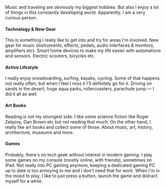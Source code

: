 Music and traveling are obviously my biggest hobbies. But also I enjoy a lot of things in this constantly developing world. Apparently, I am a very curious person.

#### Technology & New Gear

This is something I really like to get into and try for areas I'm involved. New gear for music (instruments, effects, pedals, audio interfaces & monitors, amplifiers etc). Smart home devices to make my life easier with automations and sensors. Electric scooters, bicycles etc.

#### Active Lifestyle

I really enjoy snowboarding, surfing, kayaks, cycling. Some of that happens not really often, but when I feel I miss it I'll definitely go for it. Driving on sands in the desert, huge aqua parks, rollercoasters, parachute jump &mdash; I did it all as well.

#### Art Books

Reading is not my strongest side. I like some science fiction like Roger Zelazny, Dan Brown etc but not reading that much. On the other hand, I really like art books and collect some of those. About music, art, history, architecture, museums and more.

#### Games

Probably, there's no tech geek without interest in modern gaming. I play some games on my console (mostly online, with friends), sometimes on iPad. Not really into PC gaming anymore, keeping a dedicated gaming PC up to date is too annoying to me and I don't need that for work. When I'm in the mood to play, I like to just press a button, launch the game and distract myself for a while.
